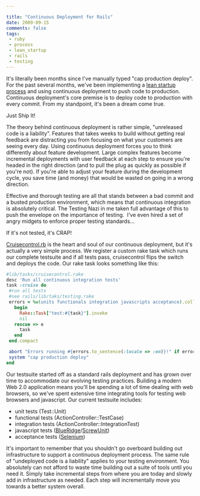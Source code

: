 ```yaml
---

title: "Continuous Deployment for Rails"
date: 2009-09-15
comments: false
tags:
 - ruby
 - process
 - lean_startup
 - rails
 - testing
---
```


It's literally been months since I've manually typed "cap production deploy". For the past several months, we've been implementing a [lean startup process](http://www.startuplessonslearned.com/) and using continuous deployment to push code to production. Continuous deployment's core premise is to deploy code to production with every commit. From my standpoint, it's been a dream come true.




Just Ship It!


The theory behind continuous deployment is rather simple, "unreleased code is a liability". Features that takes weeks to build without getting real feedback are distracting you from focusing on what your customers are seeing every day. Using continuous deployment forces you to think differently about feature development. Large complex features become incremental deployments with user feedback at each step to ensure you're headed in the right direction (and to pull the plug as quickly as possible if you're not). If you're able to adjust your feature during the development cycle, you save time (and money) that would be wasted on going in a wrong direction.


Effective and thorough testing are all that stands between a bad commit and a busted production environment, which means that continuous integration is absolutely critical. The Testing Nazi in me taken full advantage of this to push the envelope on the importance of testing.  I've even hired a set of angry midgets to enforce proper testing standards...




If it's not tested, it's CRAP!


[Cruisecontrol.rb](http://cruisecontrolrb.thoughtworks.com/) is the heart and soul of our continuous deployment, but it's actually a very simple process. We register a custom rake task which runs our complete testsuite and if all tests pass, cruisecontrol flips the switch and deploys the code. Our rake task looks something like this:

```ruby
#lib/tasks/cruisecontrol.rake
desc 'Run all continuous integration tests'
task :cruise do
 #run all tests
 #see rails/lib/taks/testing.rake
 errors = %w(units functionals integration javascripts acceptance).collect do |task|
   begin
     Rake::Task["test:#{task}"].invoke
     nil
   rescue => e
     task
   end
 end.compact

 abort "Errors running #{errors.to_sentence(:locale => :en)}!" if errors.any?
 system "cap production deploy"
end
```


Our testsuite started off as a standard rails deployment and has grown over time to accommodate our evolving testing practices. Building a modern Web 2.0 application means you'll be spending a lot of time dealing with web browsers, so we've spent extensive time integrating tools for testing web browsers and javascript. Our current testsuite includes:

  - unit tests (Test::Unit)
  - functional tests (ActionController::TestCase)
  - integration tests (ActionController::IntegrationTest)
  - javascript tests ([BlueRidge](http://github.com/relevance/blue-ridge/tree/master)/[ScrewUnit](http://github.com/nkallen/screw-unit))
  - acceptance tests ([Selenium](http://seleniumhq.org/))

It's important to remember that you shouldn't go overboard building out infrastructure to support a continuous deployment process. The same rule of "undeployed code is a liability" applies to your testing environment. You absolutely can not afford to waste time building out a suite of tools until you need it. Simply take incremental steps from where you are today and slowly add in infrastructure as needed. Each step will incrementally move you towards a better system overall.
